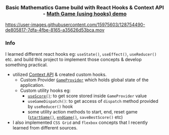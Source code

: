 <h3 align="center">Basic Mathematics Game build with React Hooks & Context API - <a href="https://deep-math.surge.sh">Math Game (using hooks) demo</a></h3>

https://user-images.githubusercontent.com/15975603/128754490-de805817-7dfa-4fbe-8165-a35626d53bca.mov

### Info
I learned different react hooks eg: `useState()`, `useEffect()`, `useReducer()` etc.
and build this project to implement those concepts & develop something practical.
- utilized [Context API](https://reactjs.org/docs/context.html) & created custom hooks.
  - Custom Provider [`GameProvider`](https://github.com/deepak-chandani/math-sprint-game/blob/master/src/context/GameContext.js#L51) which holds global state of the application.
  - Custom utility hooks eg: 
    - [`useScore()`](https://github.com/deepak-chandani/math-sprint-game/blob/master/src/context/GameContext.js#L68): to get score stored inside `GameProvider` value
    - `useGameDispatch()`: to get access of `dispatch` method provided by `useReducer()` hook
    - some utility action methods to start, end, reset game ([`startGame()`](https://github.com/deepak-chandani/math-sprint-game/blob/master/src/context/GameContext.js#L106), [`endGame()`](https://github.com/deepak-chandani/math-sprint-game/blob/master/src/context/GameContext.js#L110), `saveBestScore()` etc)
- I also implemented `CSS Grid` and `flexbox` concepts that I recently learned from different sources.
